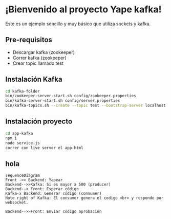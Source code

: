 # ¡Bienvenido al proyecto Yape kafka!

Este es un ejemplo sencillo y muy básico que utiliza sockets y kafka.

## Pre-requisitos

- Descargar kafka (zookeeper)
- Correr kafka (zookeeper)
- Crear topic llamado test

## Instalación Kafka

```sh
cd kafka-folder
bin/zookeeper-server-start.sh config/zookeeper.properties
bin/kafka-server-start.sh config/server.properties
bin/kafka-topics.sh --create --topic test --bootstrap-server localhost:9092
```

## Instalación proyecto

```sh
cd app-kafka
npm i
node service.js
correr con live server el app.html
```

## hola


```mermaid
sequenceDiagram
Front ->> Backend: Yapear
Backend-->>Kafka: Si es mayor a 500 (producer)
Backend--x Front: Esperar código
Kafka-x Backend: Generar código (consumer)
Note right of Kafka: El consumer genera el codigo <br> y responde por websocket.

Backend-->>Front: Enviar código aprobación
```